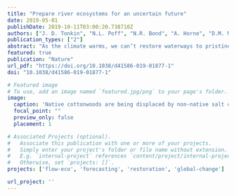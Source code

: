 ```yaml
---
title: "Prepare river ecosystems for an uncertain future"
date: 2019-05-01
publishDate: 2019-10-11T03:00:20.738710Z
authors: ["J. D. Tonkin", "N.L. Poff", "N.R. Bond", "A. Horne", "D.M. Merritt", "L.V. Reynolds", "J.D. Olden", "A. Ruhi", "D.A. Lytle"]
publication_types: ["2"]
abstract: "As the climate warms, we can’t restore waterways to pristine condition, but models can predict potential changes, argue Jonathan D. Tonkin, N. LeRoy Poff and colleagues."
featured: true
publication: "Nature"
url_pdf: "https://doi.org/10.1038/d41586-019-01877-1"
doi: "10.1038/d41586-019-01877-1"

# Featured image
# To use, add an image named `featured.jpg/png` to your page's folder. 
image:
  caption: 'Native cottonwoods are being displaced by non-native salt cedar in the Dolores River, Utah, owing to flow alteration by damming. Credit: Mark Uliasz/Alamy'
  focal_point: ""
  preview_only: false
  placement: 1

# Associated Projects (optional).
#   Associate this publication with one or more of your projects.
#   Simply enter your project's folder or file name without extension.
#   E.g. `internal-project` references `content/project/internal-project/index.md`.
#   Otherwise, set `projects: []`.
projects: ['flow-eco', 'forecasting', 'restoration', 'global-change']

url_project: ''
---
```


